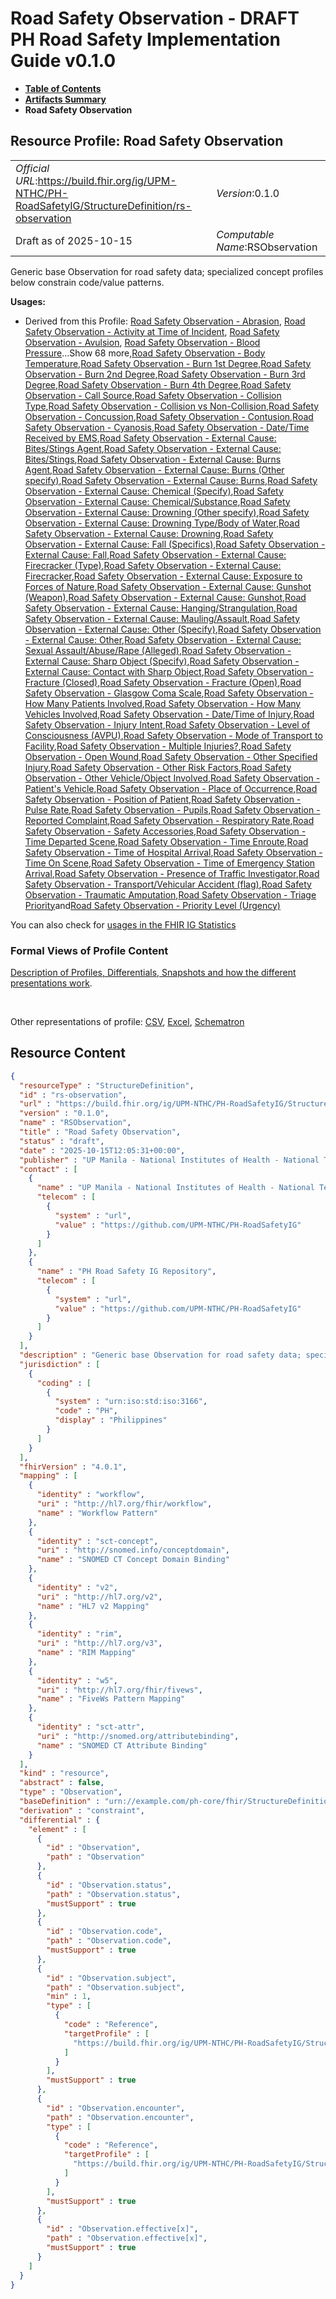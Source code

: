 # Road Safety Observation - DRAFT PH Road Safety Implementation Guide v0.1.0

* [**Table of Contents**](toc.md)
* [**Artifacts Summary**](artifacts.md)
* **Road Safety Observation**

## Resource Profile: Road Safety Observation 

| | |
| :--- | :--- |
| *Official URL*:https://build.fhir.org/ig/UPM-NTHC/PH-RoadSafetyIG/StructureDefinition/rs-observation | *Version*:0.1.0 |
| Draft as of 2025-10-15 | *Computable Name*:RSObservation |

 
Generic base Observation for road safety data; specialized concept profiles below constrain code/value patterns. 

**Usages:**

* Derived from this Profile: [Road Safety Observation - Abrasion](StructureDefinition-rs-observation-abrasion.md), [Road Safety Observation - Activity at Time of Incident](StructureDefinition-rs-observation-activity-at-incident.md), [Road Safety Observation - Avulsion](StructureDefinition-rs-observation-avulsion.md), [Road Safety Observation - Blood Pressure](StructureDefinition-rs-observation-blood-pressure.md)...Show 68 more,[Road Safety Observation - Body Temperature](StructureDefinition-rs-observation-body-temperature.md),[Road Safety Observation - Burn 1st Degree](StructureDefinition-rs-observation-burn-1st.md),[Road Safety Observation - Burn 2nd Degree](StructureDefinition-rs-observation-burn-2nd.md),[Road Safety Observation - Burn 3rd Degree](StructureDefinition-rs-observation-burn-3rd.md),[Road Safety Observation - Burn 4th Degree](StructureDefinition-rs-observation-burn-4th.md),[Road Safety Observation - Call Source](StructureDefinition-rs-observation-call-source.md),[Road Safety Observation - Collision Type](StructureDefinition-rs-observation-collision-type.md),[Road Safety Observation - Collision vs Non-Collision](StructureDefinition-rs-observation-collision-vs-noncollision.md),[Road Safety Observation - Concussion](StructureDefinition-rs-observation-concussion.md),[Road Safety Observation - Contusion](StructureDefinition-rs-observation-contusion.md),[Road Safety Observation - Cyanosis](StructureDefinition-rs-observation-cyanosis.md),[Road Safety Observation - Date/Time Received by EMS](StructureDefinition-rs-observation-date-received.md),[Road Safety Observation - External Cause: Bites/Stings Agent](StructureDefinition-rs-observation-ec-bites-stings-agent.md),[Road Safety Observation - External Cause: Bites/Stings](StructureDefinition-rs-observation-ec-bites-stings.md),[Road Safety Observation - External Cause: Burns Agent](StructureDefinition-rs-observation-ec-burns-agent.md),[Road Safety Observation - External Cause: Burns (Other specify)](StructureDefinition-rs-observation-ec-burns-other.md),[Road Safety Observation - External Cause: Burns](StructureDefinition-rs-observation-ec-burns.md),[Road Safety Observation - External Cause: Chemical (Specify)](StructureDefinition-rs-observation-ec-chemical-agent.md),[Road Safety Observation - External Cause: Chemical/Substance](StructureDefinition-rs-observation-ec-chemical.md),[Road Safety Observation - External Cause: Drowning (Other specify)](StructureDefinition-rs-observation-ec-drowning-other.md),[Road Safety Observation - External Cause: Drowning Type/Body of Water](StructureDefinition-rs-observation-ec-drowning-type.md),[Road Safety Observation - External Cause: Drowning](StructureDefinition-rs-observation-ec-drowning.md),[Road Safety Observation - External Cause: Fall (Specifics)](StructureDefinition-rs-observation-ec-fall-specifics.md),[Road Safety Observation - External Cause: Fall](StructureDefinition-rs-observation-ec-fall.md),[Road Safety Observation - External Cause: Firecracker (Type)](StructureDefinition-rs-observation-ec-firecracker-type.md),[Road Safety Observation - External Cause: Firecracker](StructureDefinition-rs-observation-ec-firecracker.md),[Road Safety Observation - External Cause: Exposure to Forces of Nature](StructureDefinition-rs-observation-ec-forces-of-nature.md),[Road Safety Observation - External Cause: Gunshot (Weapon)](StructureDefinition-rs-observation-ec-gunshot-weapon.md),[Road Safety Observation - External Cause: Gunshot](StructureDefinition-rs-observation-ec-gunshot.md),[Road Safety Observation - External Cause: Hanging/Strangulation](StructureDefinition-rs-observation-ec-hanging-strangulation.md),[Road Safety Observation - External Cause: Mauling/Assault](StructureDefinition-rs-observation-ec-mauling-assault.md),[Road Safety Observation - External Cause: Other (Specify)](StructureDefinition-rs-observation-ec-other-specify.md),[Road Safety Observation - External Cause: Other](StructureDefinition-rs-observation-ec-other.md),[Road Safety Observation - External Cause: Sexual Assault/Abuse/Rape (Alleged)](StructureDefinition-rs-observation-ec-sexual-assault.md),[Road Safety Observation - External Cause: Sharp Object (Specify)](StructureDefinition-rs-observation-ec-sharp-object-specify.md),[Road Safety Observation - External Cause: Contact with Sharp Object](StructureDefinition-rs-observation-ec-sharp-object.md),[Road Safety Observation - Fracture (Closed)](StructureDefinition-rs-observation-fracture-closed.md),[Road Safety Observation - Fracture (Open)](StructureDefinition-rs-observation-fracture-open.md),[Road Safety Observation - Glasgow Coma Scale](StructureDefinition-rs-observation-gcs.md),[Road Safety Observation - How Many Patients Involved](StructureDefinition-rs-observation-how-many-patients.md),[Road Safety Observation - How Many Vehicles Involved](StructureDefinition-rs-observation-how-many-vehicles.md),[Road Safety Observation - Date/Time of Injury](StructureDefinition-rs-observation-injury-datetime.md),[Road Safety Observation - Injury Intent](StructureDefinition-rs-observation-injury-intent.md),[Road Safety Observation - Level of Consciousness (AVPU)](StructureDefinition-rs-observation-level-of-consciousness.md),[Road Safety Observation - Mode of Transport to Facility](StructureDefinition-rs-observation-mode-of-transport.md),[Road Safety Observation - Multiple Injuries?](StructureDefinition-rs-observation-multiple-injuries.md),[Road Safety Observation - Open Wound](StructureDefinition-rs-observation-open-wound.md),[Road Safety Observation - Other Specified Injury](StructureDefinition-rs-observation-other-injury.md),[Road Safety Observation - Other Risk Factors](StructureDefinition-rs-observation-other-risk-factors.md),[Road Safety Observation - Other Vehicle/Object Involved](StructureDefinition-rs-observation-other-vehicle.md),[Road Safety Observation - Patient's Vehicle](StructureDefinition-rs-observation-patients-vehicle.md),[Road Safety Observation - Place of Occurrence](StructureDefinition-rs-observation-place-of-occurrence.md),[Road Safety Observation - Position of Patient](StructureDefinition-rs-observation-position-of-patient.md),[Road Safety Observation - Pulse Rate](StructureDefinition-rs-observation-pulse-rate.md),[Road Safety Observation - Pupils](StructureDefinition-rs-observation-pupils.md),[Road Safety Observation - Reported Complaint](StructureDefinition-rs-observation-reported-complaint.md),[Road Safety Observation - Respiratory Rate](StructureDefinition-rs-observation-respiratory-rate.md),[Road Safety Observation - Safety Accessories](StructureDefinition-rs-observation-safety-accessories.md),[Road Safety Observation - Time Departed Scene](StructureDefinition-rs-observation-time-departed.md),[Road Safety Observation - Time Enroute](StructureDefinition-rs-observation-time-enroute.md),[Road Safety Observation - Time of Hospital Arrival](StructureDefinition-rs-observation-time-hospital-arrival.md),[Road Safety Observation - Time On Scene](StructureDefinition-rs-observation-time-on-scene.md),[Road Safety Observation - Time of Emergency Station Arrival](StructureDefinition-rs-observation-time-station-arrival.md),[Road Safety Observation - Presence of Traffic Investigator](StructureDefinition-rs-observation-traffic-investigator.md),[Road Safety Observation - Transport/Vehicular Accident (flag)](StructureDefinition-rs-observation-transport-vehicular-flag.md),[Road Safety Observation - Traumatic Amputation](StructureDefinition-rs-observation-traumatic-amputation.md),[Road Safety Observation - Triage Priority](StructureDefinition-rs-observation-triage-priority.md)and[Road Safety Observation - Priority Level (Urgency)](StructureDefinition-rs-observation-urgency.md)

You can also check for [usages in the FHIR IG Statistics](https://packages2.fhir.org/xig/example.fhir.ph.roadsafety|current/StructureDefinition/rs-observation)

### Formal Views of Profile Content

 [Description of Profiles, Differentials, Snapshots and how the different presentations work](http://build.fhir.org/ig/FHIR/ig-guidance/readingIgs.html#structure-definitions). 

 

Other representations of profile: [CSV](StructureDefinition-rs-observation.csv), [Excel](StructureDefinition-rs-observation.xlsx), [Schematron](StructureDefinition-rs-observation.sch) 



## Resource Content

```json
{
  "resourceType" : "StructureDefinition",
  "id" : "rs-observation",
  "url" : "https://build.fhir.org/ig/UPM-NTHC/PH-RoadSafetyIG/StructureDefinition/rs-observation",
  "version" : "0.1.0",
  "name" : "RSObservation",
  "title" : "Road Safety Observation",
  "status" : "draft",
  "date" : "2025-10-15T12:05:31+00:00",
  "publisher" : "UP Manila - National Institutes of Health - National Telehealth Center",
  "contact" : [
    {
      "name" : "UP Manila - National Institutes of Health - National Telehealth Center",
      "telecom" : [
        {
          "system" : "url",
          "value" : "https://github.com/UPM-NTHC/PH-RoadSafetyIG"
        }
      ]
    },
    {
      "name" : "PH Road Safety IG Repository",
      "telecom" : [
        {
          "system" : "url",
          "value" : "https://github.com/UPM-NTHC/PH-RoadSafetyIG"
        }
      ]
    }
  ],
  "description" : "Generic base Observation for road safety data; specialized concept profiles below constrain code/value patterns.",
  "jurisdiction" : [
    {
      "coding" : [
        {
          "system" : "urn:iso:std:iso:3166",
          "code" : "PH",
          "display" : "Philippines"
        }
      ]
    }
  ],
  "fhirVersion" : "4.0.1",
  "mapping" : [
    {
      "identity" : "workflow",
      "uri" : "http://hl7.org/fhir/workflow",
      "name" : "Workflow Pattern"
    },
    {
      "identity" : "sct-concept",
      "uri" : "http://snomed.info/conceptdomain",
      "name" : "SNOMED CT Concept Domain Binding"
    },
    {
      "identity" : "v2",
      "uri" : "http://hl7.org/v2",
      "name" : "HL7 v2 Mapping"
    },
    {
      "identity" : "rim",
      "uri" : "http://hl7.org/v3",
      "name" : "RIM Mapping"
    },
    {
      "identity" : "w5",
      "uri" : "http://hl7.org/fhir/fivews",
      "name" : "FiveWs Pattern Mapping"
    },
    {
      "identity" : "sct-attr",
      "uri" : "http://snomed.org/attributebinding",
      "name" : "SNOMED CT Attribute Binding"
    }
  ],
  "kind" : "resource",
  "abstract" : false,
  "type" : "Observation",
  "baseDefinition" : "urn://example.com/ph-core/fhir/StructureDefinition/ph-core-observation",
  "derivation" : "constraint",
  "differential" : {
    "element" : [
      {
        "id" : "Observation",
        "path" : "Observation"
      },
      {
        "id" : "Observation.status",
        "path" : "Observation.status",
        "mustSupport" : true
      },
      {
        "id" : "Observation.code",
        "path" : "Observation.code",
        "mustSupport" : true
      },
      {
        "id" : "Observation.subject",
        "path" : "Observation.subject",
        "min" : 1,
        "type" : [
          {
            "code" : "Reference",
            "targetProfile" : [
              "https://build.fhir.org/ig/UPM-NTHC/PH-RoadSafetyIG/StructureDefinition/rs-patient"
            ]
          }
        ],
        "mustSupport" : true
      },
      {
        "id" : "Observation.encounter",
        "path" : "Observation.encounter",
        "type" : [
          {
            "code" : "Reference",
            "targetProfile" : [
              "https://build.fhir.org/ig/UPM-NTHC/PH-RoadSafetyIG/StructureDefinition/rs-encounter"
            ]
          }
        ],
        "mustSupport" : true
      },
      {
        "id" : "Observation.effective[x]",
        "path" : "Observation.effective[x]",
        "mustSupport" : true
      }
    ]
  }
}

```
